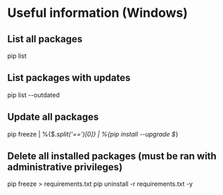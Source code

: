 # Useful information (Windows)

## List all packages
pip list

## List packages with updates
pip list --outdated

## Update all packages
pip freeze | %{$_.split('==')[0]} | %{pip install --upgrade $_}

## Delete all installed packages (must be ran with administrative privileges)
pip freeze > requirements.txt
pip uninstall -r requirements.txt -y
